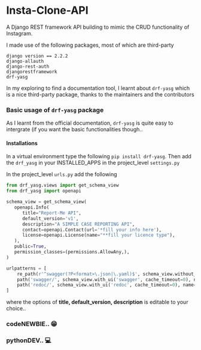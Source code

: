 # Insta-Clone-API
A Django REST framework API building to mimic the CRUD functionality of Instagram.

I made use of the following packages, most of which are third-party

```
django version == 2.2.2
django-allauth 
django-rest-auth
djangorestframework
drf-yasg
```


In my exploring to find a documentation tool, I learnt about `drf-yasg` which is a nice third-party package, thanks to the maintainers and the contributors

### Basic usage of `drf-yasg` package
As I learnt from the official documentation, `drf-yasg` is quite easy to intergrate (if you want the basic functionalities though..

#### Installations
In a virtual environment type the following `pip install drf-yasg`. Then add the `drf_yasg` in your INSTALLED_APPS in the project_level `settings.py`

In the project_level `urls.py` add the following
```python
from drf_yasg.views import get_schema_view
from drf_yasg import openapi

schema_view = get_schema_view(
   openapi.Info(
      title="Report-Me API",
      default_version='v1',
      description="A SIMPLE CASE REPORTING API",
      contact=openapi.Contact(url='*fill your info here'),
      license=openapi.License(name="**fill your licence type"),
   ),
   public=True,
   permission_classes=(permissions.AllowAny,),
)

urlpatterns = [
    re_path(r'^swagger(?P<format>\.json|\.yaml)$', schema_view.without_ui(cache_timeout=0), name='schema-json'),
    path('swagger/', schema_view.with_ui('swagger', cache_timeout=0), name='schema-swagger-ui'),
    path('redoc/', schema_view.with_ui('redoc', cache_timeout=0), name='schema-redoc'),
]
```

where the options of **title, default_version, description** is editable to your choice..

### codeNEWBIE.. :grin:
### pythonDEV.. :computer:
